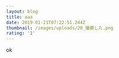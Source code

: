 ```yaml
---
layout: blog
title: aaa
date: 2019-01-21T07:22:51.244Z
thumbnail: /images/uploads/20_優勝した.png
rating: '1'
---
```

ok
